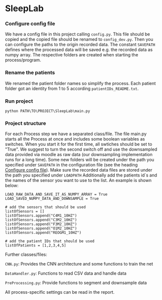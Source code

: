 # SleepLab

    
### Configure config file

We have a config file in this project calling ```` config.py ````. This file should be copied and the copied file should 
be renamed to ``` config_dev.py ```. Then you can configure the paths to the origin recorded data.
The constant ``` SAVEPATH ``` defines where the processed data will be saved e.g. the recorded data as numpy array.
The respective folders are created when starting the process/program.
    
### Rename the patients

We renamed the patient folder names so simplify the process. 
Each patient folder got an identity from 1 to 5 according ```` patientIDs_README.txt ````.


### Run project

    python PATH\TO\PROJECT\SleepLab\main.py
    
### Project structure
For each Process step we have a separated class/file. The file main.py starts all the Process at once and includes some boolean variables as switches. When you start it for the first time, all swtiches should be set to "True". We suggest to turn the second switch off and use the downsampled data provided via moodle as raw data (our downsampling implementation runs for a long time). Some new folders will be created under the path you specified under ```SAVEPATH``` in the configuration file (see the heading [Configure config file](#marker-hHeader-configure-config-file)).
Make sure the recorded data files are stored under the path you specified under ````LOADPATH````
Additionally add the patients id´s and the names of the sensor you want to use to the list. An example is shown below:

    LOAD_RAW_DATA_AND_SAVE_IT_AS_NUMPY_ARRAY = True
    LOAD_SAVED_NUMPY_DATA_AND_DOWNSAMPLE = True

    # add the sensors that should be used
    listOfSensors = []
    listOfSensors.append("C4M1_10HZ")
    listOfSensors.append("C3M2_10HZ")
    listOfSensors.append("F3M2_10HZ")
    listOfSensors.append("O1M2_10HZ")
    listOfSensors.append("REOGM1_10HZ")

    # add the patient IDs that should be used
    listOfPatients = [1,2,3,4,5]
    
Further classes/files:

```CNN.py```:  Provides the CNN architecture and some functions to train the net

```DataHandler.py```:  Functions to read CSV data and handle data

```PreProcessing.py```: Provide functions to segment and downsample data

All process-specific settings can be read in the report. 
